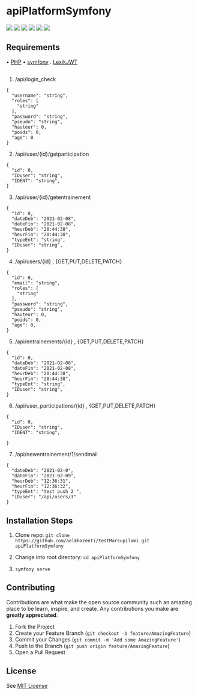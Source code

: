 # apiPlatformSymfony

![](https://img.shields.io/badge/license-MIT-purple)
![](https://img.shields.io/badge/version-1.0.0-success)
![](https://img.shields.io/badge/PHP-7.3.24-red)
![](https://img.shields.io/badge/symfony-5.2.3-blue)
![](https://img.shields.io/badge/LexikJWT-2.10.6-yellow)
![](https://img.shields.io/badge/symfony%20mailer-5.2.3-blueviolet)


## Requirements

• [PHP](https://www.php.net/downloads)
• [symfony](https://symfony.com/)
. [LexikJWT](https://github.com/lexik/LexikJWTAuthenticationBundle)

##

1. /api/login_check
```shell
{
  "username": "string",
  "roles": [
    "string"
  ],
  "password": "string",
  "pseudo": "string",
  "hauteur": 0,
  "poids": 0,
  "age": 0
}
```
2. /api/user/{id}/getparticipation
```shell
{
  "id": 0,
  "IDuser": "string",
  "IDENT": "string",
}
```
3. /api/user/{id}/getentrainement
```shell
{
  "id": 0,
  "dateDeb": "2021-02-08",
  "dateFin": "2021-02-08",
  "heurDeb": "20:44:38",
  "heurFin": "20:44:38",
  "typeEnt": "string",
  "IDuser": "string",
}
```
4. /api/users/{id} , {GET,PUT,DELETE,PATCH}
```shell
{
  "id": 0,
  "email": "string",
  "roles": [
    "string"
  ],
  "password": "string",
  "pseudo": "string",
  "hauteur": 0,
  "poids": 0,
  "age": 0,
}
```
5. /api/entrainements/{id} , {GET,PUT,DELETE,PATCH}
```shell
{
  "id": 0,
  "dateDeb": "2021-02-08",
  "dateFin": "2021-02-08",
  "heurDeb": "20:44:38",
  "heurFin": "20:44:38",
  "typeEnt": "string",
  "IDuser": "string",
}
```
6. /api/user_participations/{id} , {GET,PUT,DELETE,PATCH}
```shell
{
  "id": 0,
  "IDuser": "string",
  "IDENT": "string",
  
}
```
7. /api/newentrainement/1/sendmail
```shell
{
  "dateDeb": "2021-02-0",
  "dateFin": "2021-02-09",
  "heurDeb": "12:36:31",
  "heurFin": "12:36:32",
  "typeEnt": "test push 2 ",
  "iDuser": "/api/users/3"
}
```


## Installation Steps

1. Clone repo: `git clone https://github.com/aelkhazenti/testMarsupilami.git apiPlatformSymfony`

2. Change into root directory: `cd apiPlatformSymfony`

3. `symfony serve`



## Contributing

Contributions are what make the open source community such an amazing place to be learn, inspire, and create. Any contributions you make are **greatly appreciated**.

1. Fork the Project
2. Create your Feature Branch (`git checkout -b feature/AmazingFeature`)
3. Commit your Changes (`git commit -m 'Add some AmazingFeature'`)
4. Push to the Branch (`git push origin feature/AmazingFeature`)
5. Open a Pull Request

## License
See [MIT License](https://choosealicense.com/licenses/mit/)

